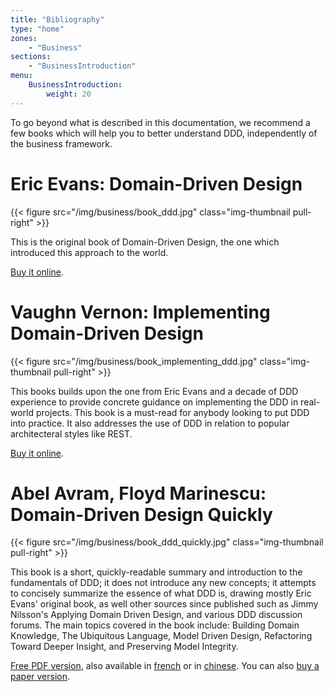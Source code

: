 ```yaml
---
title: "Bibliography"
type: "home"
zones:
    - "Business"
sections:
    - "BusinessIntroduction"
menu:
    BusinessIntroduction:
        weight: 20
---
```


To go beyond what is described in this documentation, we recommend a few books which will help you to better understand
DDD, independently of the business framework. 

# Eric Evans: Domain-Driven Design

{{< figure src="/img/business/book_ddd.jpg" class="img-thumbnail pull-right" >}}

This is the original book of Domain-Driven Design, the one which introduced this approach to the world.
 
[Buy it online](http://www.amazon.com/Domain-Driven-Design-Tackling-Complexity-Software/dp/0321125215/).

<div style="clear: both;"></div>

# Vaughn Vernon: Implementing Domain-Driven Design

{{< figure src="/img/business/book_implementing_ddd.jpg" class="img-thumbnail pull-right" >}}

This books builds upon the one from Eric Evans and a decade of DDD experience to provide concrete guidance on
implementing the DDD in real-world projects. This book is a must-read for anybody looking to put DDD into practice.
It also addresses the use of DDD in relation to popular architecteral styles like REST.

[Buy it online](http://www.amazon.com/Implementing-Domain-Driven-Design-Vaughn-Vernon/dp/0321834577).

<div style="clear: both;"></div>

# Abel Avram, Floyd Marinescu: Domain-Driven Design Quickly

{{< figure src="/img/business/book_ddd_quickly.jpg" class="img-thumbnail pull-right" >}}

This book is a short, quickly-readable summary and introduction to the fundamentals of DDD; it does not introduce any 
new concepts; it attempts to concisely summarize the essence of what DDD is, drawing mostly Eric Evans' original book, 
as well other sources since published such as Jimmy Nilsson's Applying Domain Driven Design, and various DDD discussion 
forums. The main topics covered in the book include: Building Domain Knowledge, The Ubiquitous Language, Model Driven 
Design, Refactoring Toward Deeper Insight, and Preserving Model Integrity.

[Free PDF version](.), also available in [french](http://blog.infosaurus.fr/public/docs/DDDViteFait.pdf) or in 
[chinese](.). You can also [buy a paper version](http://www.amazon.com/Domain-Driven-Design-Quickly-Abel-Avram/dp/1411609255).

<div style="clear: both;"></div>

